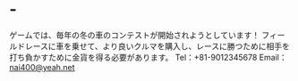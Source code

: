# -
ゲームでは、毎年の冬の車のコンテストが開始されようとしています！ フィールドレースに車を乗せて、より良いクルマを購入し、レースに勝つために相手を打ち負かすために金貨を得る必要があります。
Tel：+81-9012345678
Email：nai400@yeah.net 
